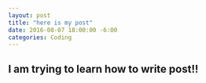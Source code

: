 ```yaml
---
layout: post
title: "here is my post"
date: 2016-08-07 18:00:00 -6:00
categories: Coding
---
```


##  I am trying to learn how to write post!!

